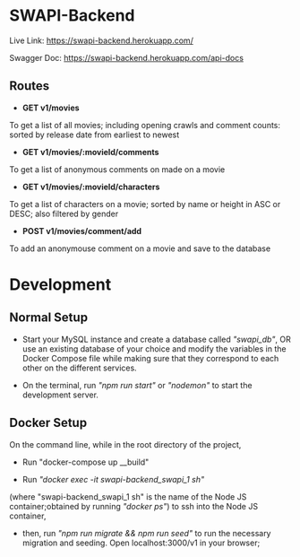 # SWAPI-Backend
Live Link: https://swapi-backend.herokuapp.com/

Swagger Doc: https://swapi-backend.herokuapp.com/api-docs

## Routes
- **GET v1/movies** 

To get a list of all movies;  including opening crawls and comment counts: sorted by release date from earliest to newest
- **GET v1/movies/:movieId/comments** 

To get a list of anonymous comments on made on a movie
- **GET v1/movies/:movieId/characters** 

To get a list of characters on a movie; sorted by name or height in ASC or DESC; also filtered by gender
- **POST v1/movies/comment/add** 

To add an anonymouse comment on a movie and save to the database

# Development
## Normal Setup
- Start your MySQL instance and create a database called _"swapi_db"_, OR use an existing database of your choice and modify the variables in the Docker Compose file while making sure that they correspond to each other on the different services.

- On the terminal, run _"npm run start"_ or _"nodemon"_ to start the development server.

## Docker Setup
On the command line, while in the root directory of the project,

- Run "docker-compose up __build"

- Run *_"docker exec -it swapi-backend_swapi_1 sh"_* 

(where "swapi-backend_swapi_1 sh" is the name of the Node JS container;obtained by running _"docker ps"_) to ssh into the Node JS container, 

- then, run *_"npm run migrate && npm run seed"_* to run the necessary migration and seeding.
Open localhost:3000/v1 in your browser;